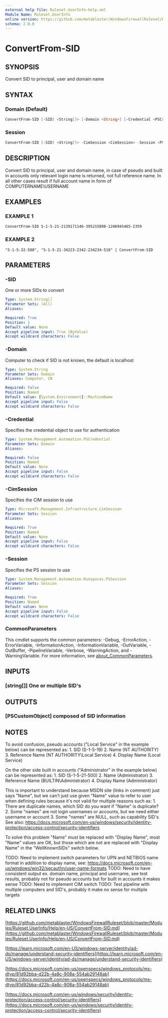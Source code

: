 ```yaml
---
external help file: Ruleset.UserInfo-help.xml
Module Name: Ruleset.UserInfo
online version: https://github.com/metablaster/WindowsFirewallRuleset/blob/master/Modules/Ruleset.UserInfo/Help/en-US/ConvertFrom-SID.md
schema: 2.0.0
---
```


# ConvertFrom-SID

## SYNOPSIS

Convert SID to principal, user and domain name

## SYNTAX

### Domain (Default)

```powershell
ConvertFrom-SID [-SID] <String[]> [-Domain <String>] [-Credential <PSCredential>] [<CommonParameters>]
```

### Session

```powershell
ConvertFrom-SID [-SID] <String[]> -CimSession <CimSession> -Session <PSSession> [<CommonParameters>]
```

## DESCRIPTION

Convert SID to principal, user and domain name, in case of pseudo and built in accounts
only relevant login name is returned, not full reference name.
In all other cases result if full account name in form of COMPUTERNAME\USERNAME

## EXAMPLES

### EXAMPLE 1

```powershell
ConvertFrom-SID S-1-5-21-2139171146-395215898-1246945465-2359
```

### EXAMPLE 2

```
"S-1-5-32-580", "S-1-5-21-34223-2342-234234-518" | ConvertFrom-SID
```

## PARAMETERS

### -SID

One or more SIDs to convert

```yaml
Type: System.String[]
Parameter Sets: (All)
Aliases:

Required: True
Position: 1
Default value: None
Accept pipeline input: True (ByValue)
Accept wildcard characters: False
```

### -Domain

Computer to check if SID is not known, the default is localhost

```yaml
Type: System.String
Parameter Sets: Domain
Aliases: Computer, CN

Required: False
Position: Named
Default value: [System.Environment]::MachineName
Accept pipeline input: False
Accept wildcard characters: False
```

### -Credential

Specifies the credential object to use for authentication

```yaml
Type: System.Management.Automation.PSCredential
Parameter Sets: Domain
Aliases:

Required: False
Position: Named
Default value: None
Accept pipeline input: False
Accept wildcard characters: False
```

### -CimSession

Specifies the CIM session to use

```yaml
Type: Microsoft.Management.Infrastructure.CimSession
Parameter Sets: Session
Aliases:

Required: True
Position: Named
Default value: None
Accept pipeline input: False
Accept wildcard characters: False
```

### -Session

Specifies the PS session to use

```yaml
Type: System.Management.Automation.Runspaces.PSSession
Parameter Sets: Session
Aliases:

Required: True
Position: Named
Default value: None
Accept pipeline input: False
Accept wildcard characters: False
```

### CommonParameters

This cmdlet supports the common parameters: -Debug, -ErrorAction, -ErrorVariable, -InformationAction, -InformationVariable, -OutVariable, -OutBuffer, -PipelineVariable, -Verbose, -WarningAction, and -WarningVariable. For more information, see [about_CommonParameters](http://go.microsoft.com/fwlink/?LinkID=113216).

## INPUTS

### [string[]] One or multiple SID's

## OUTPUTS

### [PSCustomObject] composed of SID information

## NOTES

To avoid confusion, pseudo accounts ("Local Service" in the example below) can be represented as:
1.
SID (S-1-5-19)
2.
Name (NT AUTHORITY)
3.
Reference Name (NT AUTHORITY\Local Service)
4.
Display Name (Local Service)

On the other side built in accounts ("Administrator" in the example below) can be represented as:
1.
SID (S-1-5-21-500)
2.
Name (Administrator)
3.
Reference Name (BUILTIN\Administrator)
4.
Display Name (Administrator)

This is important to understand because MSDN site (links in comment) just says "Name",
but we can't just use given "Name" value to refer to user when defining rules because it's
not valid for multiple reasons such as:
1.
There are duplicate names, which SID do you want if "Name" is duplicate?
2.
Some "names" are not login usernames or accounts, but we need either username or account
3.
Some "names" are NULL, such as capability SID's
See also: https://docs.microsoft.com/en-us/windows/security/identity-protection/access-control/security-identifiers

To solve this problem "Name" must be replaced with "Display Name", most "Name" values are OK,
but those which are not are replaced with "Display Name" in the "WellKnownSIDs" switch below.

TODO: Need to implement switch parameters for UPN and NETBIOS name format in addition to display name, see:
https://docs.microsoft.com/en-us/windows/win32/secauthn/user-name-formats
TODO: Need to have consistent output ex.
domain name, principal and username, see test results,
probably not for pseudo accounts but for built in accounts it makes sense
TODO: Need to implement CIM switch
TODO: Test pipeline with multiple computers and SID's, probably it make no sense for multiple targets

## RELATED LINKS

[https://github.com/metablaster/WindowsFirewallRuleset/blob/master/Modules/Ruleset.UserInfo/Help/en-US/ConvertFrom-SID.md](https://github.com/metablaster/WindowsFirewallRuleset/blob/master/Modules/Ruleset.UserInfo/Help/en-US/ConvertFrom-SID.md)

[https://learn.microsoft.com/en-US/windows-server/identity/ad-ds/manage/understand-security-identifiers](https://learn.microsoft.com/en-US/windows-server/identity/ad-ds/manage/understand-security-identifiers)

[https://docs.microsoft.com/en-us/openspecs/windows_protocols/ms-dtyp/81d92bba-d22b-4a8c-908a-554ab29148ab](https://docs.microsoft.com/en-us/openspecs/windows_protocols/ms-dtyp/81d92bba-d22b-4a8c-908a-554ab29148ab)

[https://docs.microsoft.com/en-us/windows/security/identity-protection/access-control/security-identifiers](https://docs.microsoft.com/en-us/windows/security/identity-protection/access-control/security-identifiers)
